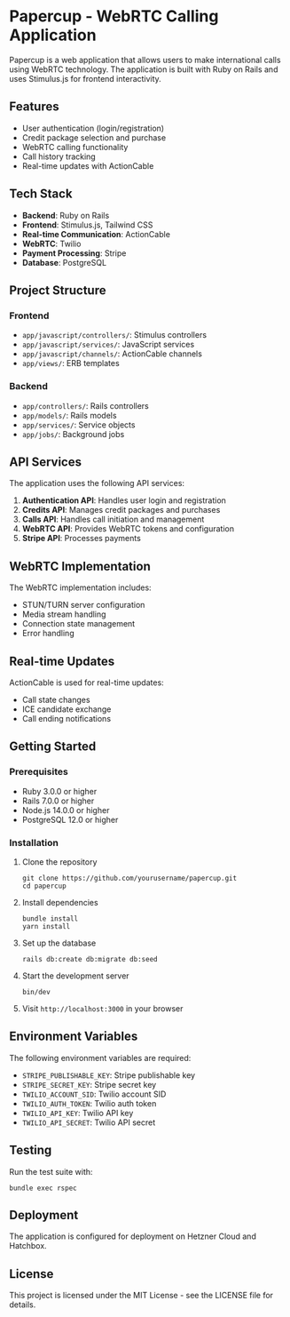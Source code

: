 # Papercup - WebRTC Calling Application

Papercup is a web application that allows users to make international calls using WebRTC technology. The application is built with Ruby on Rails and uses Stimulus.js for frontend interactivity.

## Features

- User authentication (login/registration)
- Credit package selection and purchase
- WebRTC calling functionality
- Call history tracking
- Real-time updates with ActionCable

## Tech Stack

- **Backend**: Ruby on Rails
- **Frontend**: Stimulus.js, Tailwind CSS
- **Real-time Communication**: ActionCable
- **WebRTC**: Twilio
- **Payment Processing**: Stripe
- **Database**: PostgreSQL

## Project Structure

### Frontend

- `app/javascript/controllers/`: Stimulus controllers
- `app/javascript/services/`: JavaScript services
- `app/javascript/channels/`: ActionCable channels
- `app/views/`: ERB templates

### Backend

- `app/controllers/`: Rails controllers
- `app/models/`: Rails models
- `app/services/`: Service objects
- `app/jobs/`: Background jobs

## API Services

The application uses the following API services:

1. **Authentication API**: Handles user login and registration
2. **Credits API**: Manages credit packages and purchases
3. **Calls API**: Handles call initiation and management
4. **WebRTC API**: Provides WebRTC tokens and configuration
5. **Stripe API**: Processes payments

## WebRTC Implementation

The WebRTC implementation includes:

- STUN/TURN server configuration
- Media stream handling
- Connection state management
- Error handling

## Real-time Updates

ActionCable is used for real-time updates:

- Call state changes
- ICE candidate exchange
- Call ending notifications

## Getting Started

### Prerequisites

- Ruby 3.0.0 or higher
- Rails 7.0.0 or higher
- Node.js 14.0.0 or higher
- PostgreSQL 12.0 or higher

### Installation

1. Clone the repository
   ```
   git clone https://github.com/yourusername/papercup.git
   cd papercup
   ```

2. Install dependencies
   ```
   bundle install
   yarn install
   ```

3. Set up the database
   ```
   rails db:create db:migrate db:seed
   ```

4. Start the development server
   ```
   bin/dev
   ```

5. Visit `http://localhost:3000` in your browser

## Environment Variables

The following environment variables are required:

- `STRIPE_PUBLISHABLE_KEY`: Stripe publishable key
- `STRIPE_SECRET_KEY`: Stripe secret key
- `TWILIO_ACCOUNT_SID`: Twilio account SID
- `TWILIO_AUTH_TOKEN`: Twilio auth token
- `TWILIO_API_KEY`: Twilio API key
- `TWILIO_API_SECRET`: Twilio API secret

## Testing

Run the test suite with:

```
bundle exec rspec
```

## Deployment

The application is configured for deployment on Hetzner Cloud and Hatchbox.

## License

This project is licensed under the MIT License - see the LICENSE file for details.

